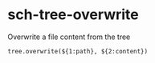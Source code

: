 # sch-tree-overwrite

Overwrite a file content from the tree

```
tree.overwrite(${1:path}, ${2:content})
```
